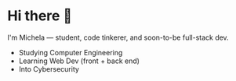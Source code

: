 # Hi there 👋

<!--
**Michecosa/Michecosa** is a ✨ _special_ ✨ repository because its `README.md` (this file) appears on your GitHub profile.

Here are some ideas to get you started:

- 🔭 I’m currently working on ...
- 🌱 I’m currently learning ...
- 👯 I’m looking to collaborate on ...
- 🤔 I’m looking for help with ...
- 💬 Ask me about ...
- 📫 How to reach me: ...
- 😄 Pronouns: ...
- ⚡ Fun fact: ...
-->

I'm Michela — student, code tinkerer, and soon-to-be full-stack dev.

-  Studying Computer Engineering  
-  Learning Web Dev (front + back end)  
-  Into Cybersecurity  
